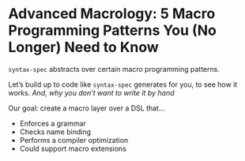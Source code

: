 # Advanced Macrology:  5 Macro Programming Patterns You (No Longer) Need to Know

`syntax-spec` abstracts over certain macro programming patterns.

Let’s build up to code like `syntax-spec` generates for you, to see how it works.
     *And, why you don’t want to write it by hand*

Our goal: create a macro layer over a DSL that...

 * Enforces a grammar
 * Checks name binding
 * Performs a compiler optimization
 * Could support macro extensions
